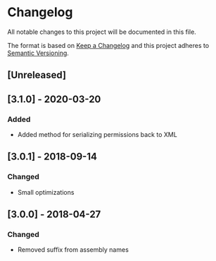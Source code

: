 # Changelog
All notable changes to this project will be documented in this file.

The format is based on [Keep a Changelog](http://keepachangelog.com/en/1.0.0/)
and this project adheres to [Semantic Versioning](http://semver.org/spec/v2.0.0.html).

## [Unreleased]

## [3.1.0] - 2020-03-20
### Added
 - Added method for serializing permissions back to XML

## [3.0.1] - 2018-09-14
### Changed
 - Small optimizations

## [3.0.0] - 2018-04-27
### Changed
 - Removed suffix from assembly names
